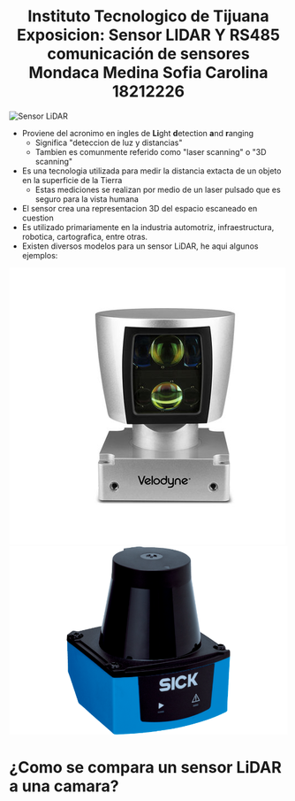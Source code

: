 <div align="center">
<h1> Instituto Tecnologico de Tijuana 
<br>Exposicion: Sensor LIDAR Y RS485 comunicación de sensores
<br>Mondaca Medina Sofia Carolina
<br>18212226 </h1>
</div>

![Sensor LiDAR](https://github.com/sofiamondaca/LIDAR/images/cooltext419209209399426.png)

* Proviene del acronimo en ingles de **Li**ght **d**etection **a**nd **r**anging 
    * Significa "deteccion de luz y distancias"
    * Tambien es comunmente referido como "laser scanning" o "3D scanning"
* Es una tecnologia utilizada para medir la distancia extacta de un objeto en la superficie de la Tierra
    * Estas mediciones se realizan por medio de un laser pulsado que es seguro para la vista humana
* El sensor crea una representacion 3D del espacio escaneado en cuestion
* Es utilizado primariamente en la industria automotriz, infraestructura, robotica, cartografica, entre otras.
* Existen diversos modelos para un sensor LiDAR, he aqui algunos ejemplos:

![Sensor LiDAR](https://github.com/sofiamondaca/LIDAR/blob/main/images/182407-10533478.jpg)
![Sensor LiDAR](https://github.com/sofiamondaca/LIDAR/blob/main/images/IM0068358.png)

<div></div>

# ¿Como se compara un sensor LiDAR a una camara?

